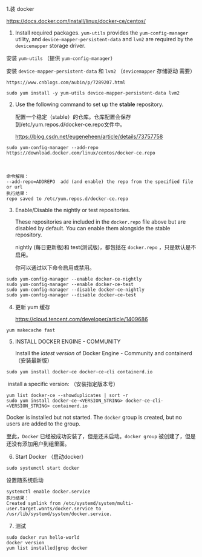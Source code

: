 1.装 docker

 https://docs.docker.com/install/linux/docker-ce/centos/ 

1.  Install required packages. `yum-utils` provides the `yum-config-manager` utility, and `device-mapper-persistent-data` and `lvm2` are required by the `devicemapper` storage driver. 

   安装  `yum-utils`  （提供 `yum-config-manager`）

   安装 `device-mapper-persistent-data` 和 `lvm2` （`devicemapper` 存储驱动 需要）

    https://www.cnblogs.com/aubin/p/7289207.html 

```shell
sudo yum install -y yum-utils device-mapper-persistent-data lvm2
```



2. Use the following command to set up the **stable** repository. 

    配置一个稳定（stable）的仓库。仓库配置会保存到/etc/yum.repos.d/docker-ce.repo文件中。 

    https://blog.csdn.net/eugeneheen/article/details/73757758 

```shell
sudo yum-config-manager --add-repo https://download.docker.com/linux/centos/docker-ce.repo
```

​		

```shell
命令解释：
--add-repo=ADDREPO  add (and enable) the repo from the specified file or url
执行结果：
repo saved to /etc/yum.repos.d/docker-ce.repo
```



3. Enable/Disable  the nightly or test repositories.

    These repositories are included in the `docker.repo` file above but are disabled by default. You can enable them alongside the stable repository. 

   nightly (每日更新版)和 test(测试版)，都包括在 `docker.repo` ，只是默认是不启用。

   你可以通过以下命令启用或禁用。

```shell
sudo yum-config-manager --enable docker-ce-nightly
sudo yum-config-manager --enable docker-ce-test
sudo yum-config-manager --disable docker-ce-nightly
sudo yum-config-manager --disable docker-ce-test
```



4. 更新 yum 缓存

    https://cloud.tencent.com/developer/article/1409686 

```shell
yum makecache fast
```



5. INSTALL DOCKER ENGINE - COMMUNITY

    Install the *latest version* of Docker Engine - Community and containerd（安装最新版）

```shell
sudo yum install docker-ce docker-ce-cli containerd.io
```

​	   install a specific version: （安装指定版本号）

```shell
yum list docker-ce --showduplicates | sort -r
sudo yum install docker-ce-<VERSION_STRING> docker-ce-cli-<VERSION_STRING> containerd.io
```



 Docker is installed but not started. The `docker` group is created, but no users are added to the group. 

至此，`Docker` 已经被成功安装了，但是还未启动。`docker group` 被创建了，但是还没有添加用户到组里面。



6.  Start Docker （启动docker）

```shell
sudo systemctl start docker
```

 设置随系统启动 

```shell
systemctl enable docker.service
执行结果：
Created symlink from /etc/systemd/system/multi-user.target.wants/docker.service to /usr/lib/systemd/system/docker.service.
```



7. 测试

```shell
sudo docker run hello-world
docker version
yum list installed|grep docker
```
































